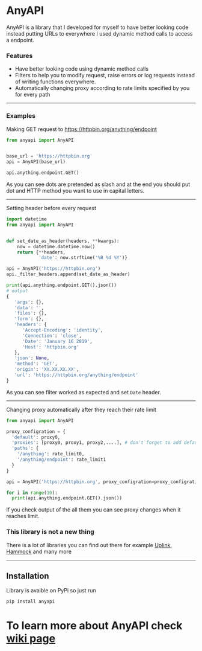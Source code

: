 # AnyAPI
AnyAPI is a library that I developed for myself to have better looking code instead putting URLs to everywhere I used dynamic method calls to access a endpoint.

### Features
* Have better looking code using dynamic method calls
* Filters to help you to modify request, raise errors or log requests instead of writing functions everywhere.
* Automatically changing proxy according to rate limits specified by you for every path


***

### Examples
Making GET request to https://httpbin.org/anything/endpoint
```python
from anyapi import AnyAPI


base_url = 'https://httpbin.org'
api = AnyAPI(base_url)

api.anything.endpoint.GET()
```
As you can see dots are pretended as slash and at the end you should put dot and HTTP method you want to use in capital letters.

***

Setting header before every request
```python
import datetime
from anyapi import AnyAPI


def set_date_as_header(headers, **kwargs):
    now = datetime.datetime.now()
    return {**headers,
            'date': now.strftime('%B %d %Y')}

api = AnyAPI('https://httpbin.org')
api._filter_headers.append(set_date_as_header)

print(api.anything.endpoint.GET().json())
# output
{
   'args': {},
   'data': '',
   'files': {},
   'form': {},
   'headers': {
      'Accept-Encoding': 'identity',
      'Connection': 'close',
      'Date': 'January 16 2019',
      'Host': 'httpbin.org'
   },
   'json': None,
   'method': 'GET',
   'origin': 'XX.XX.XX.XX',
   'url': 'https://httpbin.org/anything/endpoint'
}
```
As you can see filter worked as expected and set `Date` header.

***

Changing proxy automatically after they reach their rate limit
```python
from anyapi import AnyAPI

proxy_configration = {
  'default': proxy0,
  'proxies': [proxy0, proxy1, proxy2,....], # don't forget to add default proxy!
  'paths': {
    '/anything': rate_limit0,
    '/anything/endpoint': rate_limit1
  }
}

api = AnyAPI('https://httpbin.org', proxy_configration=proxy_configration)

for i in range(10):
  print(api.anything.endpoint.GET().json())
```
If you check output of the all them you can see proxy changes when it reaches limit.

### This library is not a new thing
There is a lot of libraries you can find out there for example [Uplink](https://github.com/prkumar/uplink/), [Hammock](https://github.com/kadirpekel/hammock) and many more

***

## Installation
Library is avaible on PyPi so just run

```
pip install anyapi
```


# To learn more about AnyAPI check [wiki page](https://github.com/FKLC/AnyAPI/wiki/)
